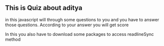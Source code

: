 ## This is Quiz about aditya
in this javascript will through some questions to you and you have to answer those questions.
According to your answer you will get score 

In this you also have to download some packages to access readlineSync method